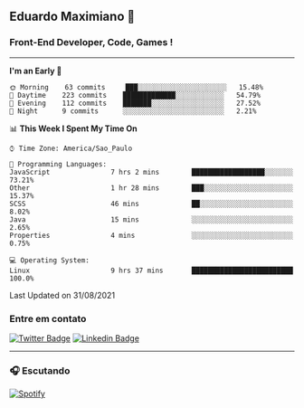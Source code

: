 ## Eduardo Maximiano 👋

### Front-End Developer, Code, Games !

---

<!--START_SECTION:waka-->
**I'm an Early 🐤** 

```text
🌞 Morning    63 commits     ███░░░░░░░░░░░░░░░░░░░░░░   15.48% 
🌆 Daytime    223 commits    █████████████░░░░░░░░░░░░   54.79% 
🌃 Evening    112 commits    ███████░░░░░░░░░░░░░░░░░░   27.52% 
🌙 Night      9 commits      ░░░░░░░░░░░░░░░░░░░░░░░░░   2.21%

```


📊 **This Week I Spent My Time On** 

```text
⌚︎ Time Zone: America/Sao_Paulo

💬 Programming Languages: 
JavaScript               7 hrs 2 mins        ██████████████████░░░░░░░   73.21% 
Other                    1 hr 28 mins        ███░░░░░░░░░░░░░░░░░░░░░░   15.37% 
SCSS                     46 mins             ██░░░░░░░░░░░░░░░░░░░░░░░   8.02% 
Java                     15 mins             ░░░░░░░░░░░░░░░░░░░░░░░░░   2.65% 
Properties               4 mins              ░░░░░░░░░░░░░░░░░░░░░░░░░   0.75%

💻 Operating System: 
Linux                    9 hrs 37 mins       █████████████████████████   100.0%

```


 Last Updated on 31/08/2021
<!--END_SECTION:waka-->

### Entre em contato

[![Twitter Badge](https://img.shields.io/badge/-@edmaxi-1ca0f1?style=flat-square&labelColor=1ca0f1&logo=twitter&logoColor=white&link=https://twitter.com/edmaxi)](https://twitter.com/edmaxi)
[![Linkedin Badge](https://img.shields.io/badge/-Eduardo_Maximiano-0077B5?style=flat-square&logo=Linkedin&logoColor=white&link=https://www.linkedin.com/in/maximiano-eduardo)](https://www.linkedin.com/in/maximiano-eduardo)

---

### 🎧 Escutando
[![Spotify](https://novatorem-sandy.vercel.app/api/spotify)](https://open.spotify.com/user/comgigo)
